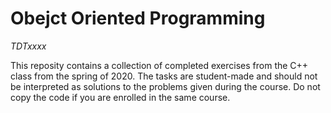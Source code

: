 # Obejct Oriented Programming
*TDTxxxx*

This reposity contains a collection of completed exercises from the C++ class from the spring of 2020. The tasks are student-made and should not be interpreted as solutions to the problems given during the course. Do not copy the code if you are enrolled in the same course.
